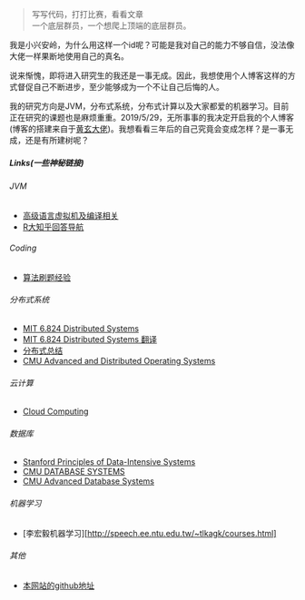 > 写写代码，打打比赛，看看文章  
> 一个底层群员，一个想爬上顶端的底层群员。

我是小兴安岭，为什么用这样一个id呢？可能是我对自己的能力不够自信，没法像大佬一样果断地使用自己的真名。

说来惭愧，即将进入研究生的我还是一事无成。因此，我想使用个人博客这样的方式督促自己不断进步，至少能够成为一个不让自己后悔的人。

我的研究方向是JVM，分布式系统，分布式计算以及大家都爱的机器学习。目前正在研究的课题也是麻烦重重。2019/5/29，无所事事的我决定开启我的个人博客(博客的搭建来自于[黄玄大佬](https://github.com/Huxpro/huxpro.github.io))。我想看看三年后的自己究竟会变成怎样？是一事无成，还是有所建树呢？

##### Links(一些神秘链接)

###### JVM

- [高级语言虚拟机及编译相关](https://rednaxelafx.iteye.com/blog/362738)
- [R大知乎回答导航](https://zhuanlan.zhihu.com/p/25042028)

###### Coding

- [算法刷题经验](https://www.liuchuo.net/)

###### 分布式系统

- [MIT 6.824 Distributed Systems](https://pdos.lcs.mit.edu/6.824/)
- [MIT 6.824 Distributed Systems 翻译](https://github.com/feixiao/Distributed-Systems)
- [分布式总结](https://github.com/zhenlohuang/awesome-distributed-systems)
- [CMU Advanced and Distributed Operating Systems](http://www.cs.cmu.edu/afs/cs.cmu.edu/academic/class/15712-s12/www/)
###### 云计算

- [Cloud Computing](https://www.coursera.org/learn/cloud-computing)

###### 数据库
- [Stanford Principles of Data-Intensive Systems](http://web.stanford.edu/class/cs245/)
- [CMU DATABASE SYSTEMS](https://15445.courses.cs.cmu.edu/fall2017/)
- [CMU Advanced Database Systems](https://15721.courses.cs.cmu.edu/spring2017/)

###### 机器学习
- [李宏毅机器学习][http://speech.ee.ntu.edu.tw/~tlkagk/courses.html]

###### 其他
- [本网站的github地址](https://xiaoxinganling.github.io/)
